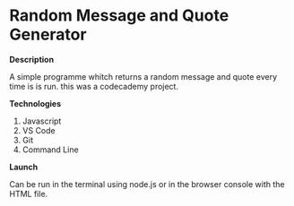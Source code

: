 # Random Message and Quote Generator

**Description**

A simple programme whitch returns a random message and quote every time is is run. this was a codecademy project.

**Technologies**

1. Javascript
2. VS Code
3. Git
4. Command Line


**Launch**

Can be run in the terminal using node.js or in the browser console with the HTML file.